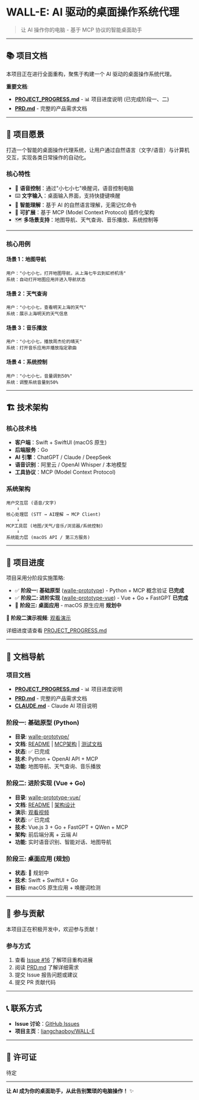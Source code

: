 # WALL-E: AI 驱动的桌面操作系统代理

> 让 AI 操作你的电脑 - 基于 MCP 协议的智能桌面助手

---

## 📚 项目文档

本项目正在进行全面重构，聚焦于构建一个 AI 驱动的桌面操作系统代理。

**重要文档**:
- **[PROJECT_PROGRESS.md](./PROJECT_PROGRESS.md)** - 📊 项目进度说明 (已完成阶段一、二)
- **[PRD.md](./PRD.md)** - 完整的产品需求文档

---

## 🎯 项目愿景

打造一个智能的桌面操作代理系统，让用户通过自然语言（文字/语音）与计算机交互，实现各类日常操作的自动化。

### 核心特性

- 🎤 **语音控制**：通过"小七小七"唤醒词，语音控制电脑
- ⌨️ **文字输入**：桌面输入界面，支持快捷键唤醒
- 🧠 **智能理解**：基于 AI 的自然语言理解，无需记忆命令
- 🔌 **可扩展**：基于 MCP (Model Context Protocol) 插件化架构
- 🗺️ **多场景支持**：地图导航、天气查询、音乐播放、系统控制等

---

### 核心用例

#### 场景 1：地图导航
```
用户："小七小七，打开地图导航，从上海七牛云到虹桥机场"
系统：自动打开地图应用并进入导航状态
```

#### 场景 2：天气查询
```
用户："小七小七，查看明天上海的天气"
系统：展示上海明天的天气信息
```

#### 场景 3：音乐播放
```
用户："小七小七，播放周杰伦的晴天"
系统：打开音乐应用并播放指定歌曲
```

#### 场景 4：系统控制
```
用户："小七小七，音量调到50%"
系统：调整系统音量到50%
```

---

## 🏗️ 技术架构

### 核心技术栈

- **客户端**：Swift + SwiftUI (macOS 原生)
- **后端服务**：Go
- **AI 引擎**：ChatGPT / Claude / DeepSeek
- **语音识别**：阿里云 / OpenAI Whisper / 本地模型
- **工具协议**：MCP (Model Context Protocol)

### 系统架构

```
用户交互层 (语音/文字)
    ↓
核心处理层 (STT → AI理解 → MCP Client)
    ↓
MCP工具层 (地图/天气/音乐/浏览器/系统控制)
    ↓
系统能力层 (macOS API / 第三方服务)
```

---

## 📅 项目进度

项目采用分阶段实施策略:

- ✅ **阶段一: 基础原型** ([walle-prototype](./walle-prototype/)) - Python + MCP 概念验证 **已完成**
- ✅ **阶段二: 进阶实现** ([walle-prototype-vue](./walle-prototype-vue/)) - Vue + Go + FastGPT **已完成**
- 🔄 **阶段三: 桌面应用** - macOS 原生应用 **规划中**

**🎥 阶段二演示视频**: [观看演示](https://ticket-imgs.qnssl.com/fast-map-mcp2025-10-26%2020.12.47.mp4)

详细进度请查看 [PROJECT_PROGRESS.md](./PROJECT_PROGRESS.md)

---

## 📖 文档导航

### 项目文档
- **[PROJECT_PROGRESS.md](./PROJECT_PROGRESS.md)** - 📊 项目进度说明
- **[PRD.md](./PRD.md)** - 完整的产品需求文档
- **[CLAUDE.md](./CLAUDE.md)** - Claude AI 项目说明

### 阶段一: 基础原型 (Python)
- **目录**: [walle-prototype/](./walle-prototype/)
- **文档**: [README](./walle-prototype/README.md) | [MCP架构](./walle-prototype/README_MCP.md) | [测试文档](./walle-prototype/README_TESTS.md)
- **状态**: ✅ 已完成
- **技术**: Python + OpenAI API + MCP
- **功能**: 地图导航、天气查询、音乐播放

### 阶段二: 进阶实现 (Vue + Go)
- **目录**: [walle-prototype-vue/](./walle-prototype-vue/)
- **文档**: [README](./walle-prototype-vue/ReadMe.md) | [架构设计](./walle-prototype-vue/docs/架构设计文档.md)
- **演示**: [观看视频](https://ticket-imgs.qnssl.com/fast-map-mcp2025-10-26%2020.12.47.mp4)
- **状态**: ✅ 已完成
- **技术**: Vue.js 3 + Go + FastGPT + QWen + MCP
- **架构**: 前后端分离 + 云端 AI
- **功能**: 实时语音识别、智能对话、地图导航

### 阶段三: 桌面应用 (规划)
- **状态**: 🔄 规划中
- **技术**: Swift + SwiftUI + Go
- **目标**: macOS 原生应用 + 唤醒词检测

---

## 🤝 参与贡献

本项目正在积极开发中，欢迎参与贡献！

### 参与方式

1. 查看 [Issue #16](../../issues/16) 了解项目重构进展
2. 阅读 [PRD.md](./PRD.md) 了解详细需求
3. 提交 Issue 报告问题或建议
4. 提交 PR 贡献代码

---

## 📞 联系方式

- **Issue 讨论**：[GitHub Issues](../../issues)
- **项目主页**：[liangchaoboy/WALL-E](https://github.com/liangchaoboy/WALL-E)

---

## 📄 许可证

待定

---

**让 AI 成为你的桌面助手，从此告别繁琐的电脑操作！** ✨
